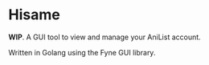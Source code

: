 # Hisame

__WIP__.  A GUI tool to view and manage your AniList account.

Written in Golang using the Fyne GUI library.
